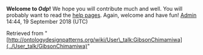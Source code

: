 __Welcome to _Odp_!__ We hope you will contribute much and well. 
You will probably want to read the [help pages](http://ontologydesignpatterns.org/wiki/Help:Contents "Help:Contents"). Again, welcome and have fun! [Admin](../User/ValentinaPresutti "User:ValentinaPresutti") 14:44, 19 September 2018 (UTC)





Retrieved from "[http://ontologydesignpatterns.org/wiki/User\_talk:GibsonChimamiwa](../User_talk/GibsonChimamiwa)"